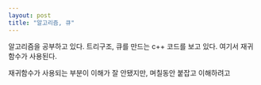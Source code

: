 ```yaml
---
layout: post
title: "알고리즘, 큐"
---
```


알고리즘을 공부하고 있다.
트리구조, 큐를 만드는 c++ 코드를 보고 있다.
여기서 재귀함수가 사용된다.

재귀함수가 사용되는 부분이 이해가 잘 안됐지만,
며칠동안 붙잡고 이해하려고
